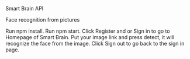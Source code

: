 Smart Brain API

Face recognition from pictures

Run npm install.
Run npm start.
Click Register and or Sign in to go to Homepage of Smart Brain. Put your image link and press detect, it will recognize the face from the image. Click Sign out to go back to the sign in page.